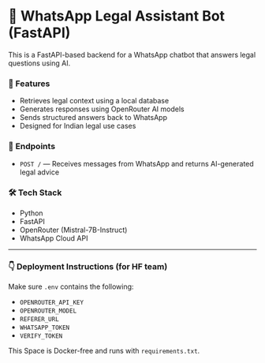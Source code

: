 # 🧠 WhatsApp Legal Assistant Bot (FastAPI)

This is a FastAPI-based backend for a WhatsApp chatbot that answers legal questions using AI.

### 🔧 Features
- Retrieves legal context using a local database
- Generates responses using OpenRouter AI models
- Sends structured answers back to WhatsApp
- Designed for Indian legal use cases

### 🚀 Endpoints
- `POST /` — Receives messages from WhatsApp and returns AI-generated legal advice

### 🛠️ Tech Stack
- Python
- FastAPI
- OpenRouter (Mistral-7B-Instruct)
- WhatsApp Cloud API

---

### 👇 Deployment Instructions (for HF team)
Make sure `.env` contains the following:
- `OPENROUTER_API_KEY`
- `OPENROUTER_MODEL`
- `REFERER_URL`
- `WHATSAPP_TOKEN`
- `VERIFY_TOKEN`

This Space is Docker-free and runs with `requirements.txt`.
